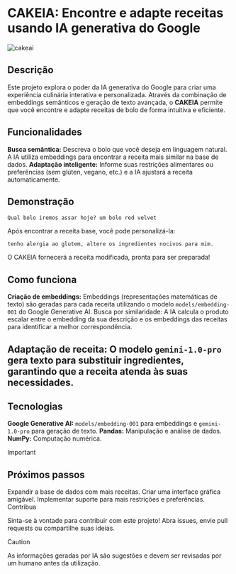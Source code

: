 # CAKEIA: Encontre e adapte receitas usando IA generativa do Google

![cakeai](https://github.com/JefeLuiz/CAKEAI/assets/117955318/ddbcfe26-9a56-4f42-a638-df6c508d954d)

## Descrição
Este projeto explora o poder da IA generativa do Google para criar uma experiência culinária interativa e personalizada. Através da combinação de embeddings semânticos e geração de texto avançada, o **CAKEIA** permite que você encontre e adapte receitas de bolo de forma intuitiva e eficiente.

## Funcionalidades
**Busca semântica:** Descreva o bolo que você deseja em linguagem natural. A IA utiliza embeddings para encontrar a receita mais similar na base de dados.
**Adaptação inteligente:** Informe suas restrições alimentares ou preferências (sem glúten, vegano, etc.) e a IA ajustará a receita automaticamente.

## Demonstração
```Qual bolo iremos assar hoje? um bolo red velvet ```

Após encontrar a receita base, você pode personalizá-la:

```tenho alergia ao glutem, altere os ingredientes nocivos para mim.```

O CAKEIA fornecerá a receita modificada, pronta para ser preparada!

## Como funciona
**Criação de embeddings:** Embeddings (representações matemáticas de texto) são geradas para cada receita utilizando o modelo `models/embedding-001` do Google Generative AI.
Busca por similaridade: A IA calcula o produto escalar entre o embedding da sua descrição e os embeddings das receitas para identificar a melhor correspondência.

## Adaptação de receita: O modelo `gemini-1.0-pro` gera texto para substituir ingredientes, garantindo que a receita atenda às suas necessidades.

## Tecnologias
**Google Generative AI:** `models/embedding-001` para embeddings e `gemini-1.0-pro` para geração de texto.
**Pandas:** Manipulação e análise de dados.
**NumPy:** Computação numérica.

> [!IMPORTANT]
> ## Próximos passos
> Expandir a base de dados com mais receitas.
> Criar uma interface gráfica amigável.
> Implementar suporte para mais restrições e preferências.
> Contribua

Sinta-se à vontade para contribuir com este projeto! Abra issues, envie pull requests ou compartilhe suas ideias.

> [!CAUTION]
> As informações geradas por IA são sugestões e devem ser revisadas por um humano antes da utilização.
